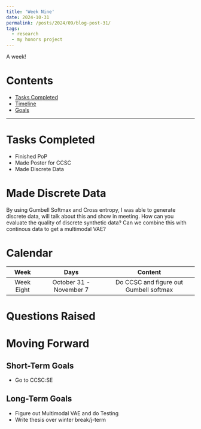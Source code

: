```yaml
---
title: 'Week Nine'
date: 2024-10-31
permalink: /posts/2024/09/blog-post-31/
tags:
  - research
  - my honors project
---
```


A week!

# Contents

- [Tasks Completed](#tasks)
- [Timeline](#calendar)
- [Goals](#moving)


---


<a name="tasks"></a>
# Tasks Completed 
- Finished PoP
- Made Poster for CCSC
- Made Discrete Data

# Made Discrete Data
By using Gumbell Softmax and Cross entropy, I was able to generate discrete data, will talk about this and show in meeting. 
How can you evaluate the quality of discrete synthetic data?
Can we combine this with continous data to get a multimodal VAE?

<a name="calendar"></a>
# Calendar

| Week | Days    | Content    | 
| :---:   | :---: | :---: |
| Week Eight | October 31 - November 7 | Do CCSC and figure out Gumbell softmax |




<a name="questions"></a>
# Questions Raised
<a name="moving"></a>
# Moving Forward
## Short-Term Goals
- Go to CCSC:SE
## Long-Term Goals
- Figure out Multimodal VAE and do Testing
- Write thesis over winter break/j-term
